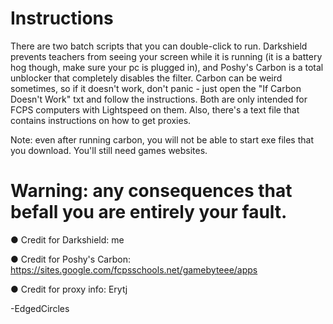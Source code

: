 # Instructions

There are two batch scripts that you can double-click to run. Darkshield prevents teachers from seeing your screen while it is running (it is a battery hog though, make sure your pc is plugged in), and Poshy's Carbon is a total unblocker that completely disables the filter. Carbon can be weird sometimes, so if it doesn't work, don't panic - just open the "If Carbon Doesn't Work" txt and follow the instructions. Both are only intended for FCPS computers with Lightspeed on them. Also, there's a text file that contains instructions on how to get proxies. 

Note: even after running carbon, you will not be able to start exe files that you download. You'll still need games websites.

# Warning: any consequences that befall you are entirely your fault.

● Credit for Darkshield: me
                                          
● Credit for Poshy's Carbon: https://sites.google.com/fcpsschools.net/gamebyteee/apps

● Credit for proxy info: Erytj

-EdgedCircles
